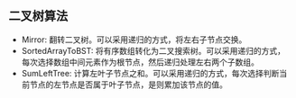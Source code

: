 ## 二叉树算法

- Mirror: 翻转二叉树。可以采用递归的方式，将左右子节点交换。
- SortedArrayToBST: 将有序数组转化为二叉搜索树。可以采用递归的方式，每次选择数组中间元素作为根节点，然后递归处理左右两个子数组。
- SumLeftTree: 计算左叶子节点之和。可以采用递归的方式，每次选择判断当前节点的左节点是否属于叶子节点，是则累加该节点的值。
